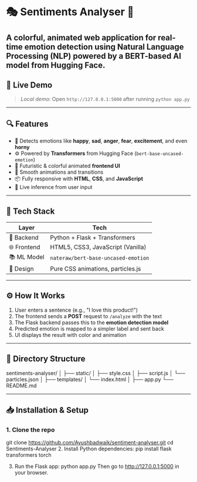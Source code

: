 # 🎭 Sentiments Analyser 🌈
A colorful, animated web application for real-time **emotion detection** using **Natural Language Processing (NLP)** powered by a **BERT-based AI model** from Hugging Face.
---
## 🚀 Live Demo

> _Local demo_: Open `http://127.0.0.1:5000` after running `python app.py`

---
## 🔍 Features

- 🎯 Detects emotions like **happy**, **sad**, **anger**, **fear**, **excitement**, and even **horny**
- ⚙️ Powered by **Transformers** from Hugging Face (`bert-base-uncased-emotion`)
- 🎨 Futuristic & colorful animated **frontend UI**
- 🔁 Smooth animations and transitions
- 📦 Fully responsive with **HTML**, **CSS**, and **JavaScript**
- 🔬 Live inference from user input

---

## 🧠 Tech Stack

| Layer        | Tech                             |
|-------------|----------------------------------|
| 🧠 Backend   | Python + Flask + Transformers    |
| 🌐 Frontend | HTML5, CSS3, JavaScript (Vanilla) |
| 📚 ML Model | `nateraw/bert-base-uncased-emotion` |
| 🎨 Design    | Pure CSS animations, particles.js |

---

## ⚙️ How It Works

1. User enters a sentence (e.g., "I love this product!")
2. The frontend sends a **POST** request to `/analyze` with the text
3. The Flask backend passes this to the **emotion detection model**
4. Predicted emotion is mapped to a simpler label and sent back
5. UI displays the result with color and animation

---

## 📁 Directory Structure

sentiments-analyser/
│
├── static/
│ ├── style.css
│ ├── script.js
│ └── particles.json
│
├── templates/
│ └── index.html
│
├── app.py
└── README.md

---

## 📥 Installation & Setup

### 1. Clone the repo
git clone https://github.com/Ayushbadwaik/sentiment-analyser.git
cd Sentiments-Analyser
2. Install Python dependencies:
pip install flask transformers torch

3. Run the Flask app:
python app.py
Then go to http://127.0.0.1:5000 in your browser.
